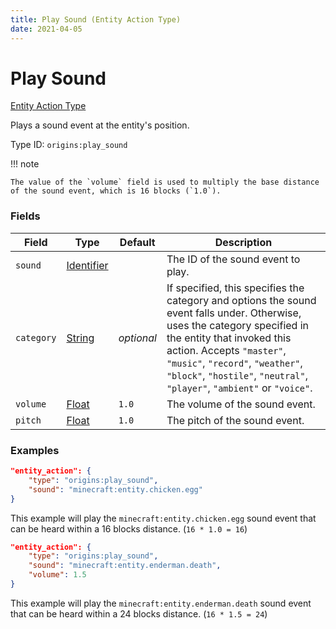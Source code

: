 ```yaml
---
title: Play Sound (Entity Action Type)
date: 2021-04-05
---
```


# Play Sound

[Entity Action Type](../entity_action_types.md)

Plays a sound event at the entity's position.

Type ID: `origins:play_sound`


!!! note

    The value of the `volume` field is used to multiply the base distance of the sound event, which is 16 blocks (`1.0`).


### Fields

Field  | Type | Default | Description
-------|------|---------|-------------
`sound` | [Identifier](../data_types/identifier.md) | | The ID of the sound event to play.
`category` | [String](../data_types/string.md) | *optional* | If specified, this specifies the category and options the sound event falls under. Otherwise, uses the category specified in the entity that invoked this action. Accepts `"master"`, `"music"`, `"record"`, `"weather"`, `"block"`, `"hostile"`, `"neutral"`, `"player"`, `"ambient"` or `"voice"`.
`volume` | [Float](../data_types/float.md) | `1.0` | The volume of the sound event.
`pitch` | [Float](../data_types/float.md) | `1.0` | The pitch of the sound event.



### Examples

```json
"entity_action": {
    "type": "origins:play_sound",
    "sound": "minecraft:entity.chicken.egg"
}
```

This example will play the `minecraft:entity.chicken.egg` sound event that can be heard within a 16 blocks distance. (`16 * 1.0 = 16`)
<br>

```json
"entity_action": {
    "type": "origins:play_sound",
    "sound": "minecraft:entity.enderman.death",
    "volume": 1.5
}
```

This example will play the `minecraft:entity.enderman.death` sound event that can be heard within a 24 blocks distance. (`16 * 1.5 = 24`)
